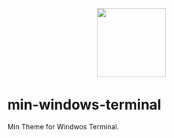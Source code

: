 <div align=center>
    <img src="https://raw.githubusercontent.com/mdxv/min-windows-terminal/main/icon.png" width="140" />
</div>

# min-windows-terminal
Min Theme for Windwos Terminal.
